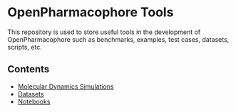 # OpenPharmacophore Tools

This repository is used to store useful tools in the development of OpenPharmacophore such as benchmarks, examples,
test cases, datasets, scripts, etc.

## Contents

- [Molecular Dynamics Simulations](simulations/README.md)
- [Datasets](datasets/README.md)
- [Notebooks](notebooks/README.md)
